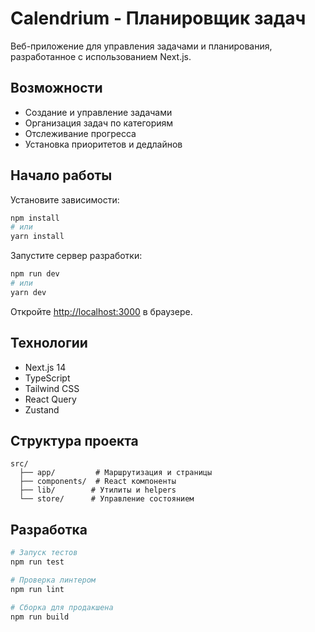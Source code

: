 # Calendrium - Планировщик задач

Веб-приложение для управления задачами и планирования, разработанное с использованием Next.js.

## Возможности

- Создание и управление задачами
- Организация задач по категориям
- Отслеживание прогресса
- Установка приоритетов и дедлайнов

## Начало работы

Установите зависимости:

```bash
npm install
# или
yarn install
```

Запустите сервер разработки:

```bash
npm run dev
# или
yarn dev
```

Откройте [http://localhost:3000](http://localhost:3000) в браузере.

## Технологии

- Next.js 14
- TypeScript
- Tailwind CSS
- React Query
- Zustand

## Структура проекта

```
src/
  ├── app/         # Маршрутизация и страницы
  ├── components/  # React компоненты
  ├── lib/        # Утилиты и helpers
  └── store/      # Управление состоянием
```

## Разработка

```bash
# Запуск тестов
npm run test

# Проверка линтером
npm run lint

# Сборка для продакшена
npm run build
```
